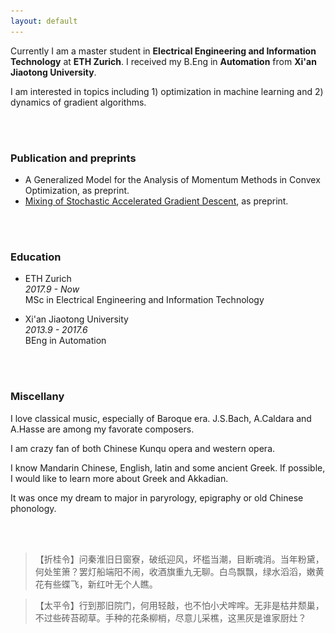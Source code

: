 ```yaml
---
layout: default
---
```


Currently I am a master student in **Electrical Engineering and Information Technology** at **ETH Zurich**.  I received my B.Eng in **Automation** from **Xi'an Jiaotong University**. 

I am interested in topics including 1) optimization in machine learning and 2) dynamics of gradient algorithms.

<br/><br/>
### Publication and preprints
* A Generalized Model for the Analysis of Momentum Methods in Convex Optimization, as preprint.
* [Mixing of Stochastic Accelerated Gradient Descent](![](pdfs/mixing.pdf)), as preprint.

<br/><br/>
### Education

* ETH Zurich  
*2017.9 - Now*  
MSc in Electrical Engineering and Information Technology

* Xi'an Jiaotong University  
*2013.9 - 2017.6*   
BEng in Automation


<br/><br/>

### Miscellany

I love classical music, especially of Baroque era. J.S.Bach, A.Caldara and A.Hasse are among my favorate composers.

I am crazy fan of both Chinese Kunqu opera and western opera.

I know Mandarin Chinese, English, latin and some ancient Greek. If possible, I would like to learn more about Greek and Akkadian.

It was once my dream to major in paryrology, epigraphy or old Chinese phonology.

<br/><br/> 

> 【折桂令】问秦淮旧日窗寮，破纸迎风，坏槛当潮，目断魂消。当年粉黛，何处笙箫？罢灯船端阳不闹，收酒旗重九无聊。白鸟飘飘，绿水滔滔，嫩黄花有些蝶飞，新红叶无个人瞧。

> 【太平令】行到那旧院门，何用轻敲，也不怕小犬哰哰。无非是枯井颓巢，不过些砖苔砌草。手种的花条柳梢，尽意儿采樵，这黑灰是谁家厨灶？


